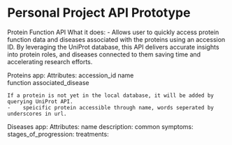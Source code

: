 # Personal Project API Prototype
Protein Function API
    What it does: 
        - Allows user to quickly access protein function data and diseases associated with the proteins using an accession ID. By leveraging the UniProt database, this API delivers accurate insights into protein roles, and diseases connected to them saving time and accelerating research efforts.

Proteins app: 
    Attributes:
        accession_id
        name  
        function 
        associated_disease 

    If a protein is not yet in the local database, it will be added by querying UniProt API.
    -    speicific protein accessible through name, words seperated by underscores in url.
        


Diseases app:
    Attributes:
        name
        description:
        common symptoms:
        stages_of_progression:
        treatments:


